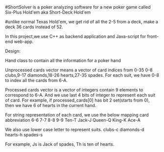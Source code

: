 #ShortSolver is a poker analyzing software for a new poker game called 
Six-Plus Hold'em aka Short-Deck Hold'em

#unlike normal Texas Hold'em, we get rid of all the 2-5 from a deck, make a deck 36 cards instead of 52.

In this project,we use C++ as backend application and Java-script for front-end web-app.

Design:

Hand class to contain all the information for a poker hand


Unprocessed cards vector means a vector of card indices from 0-35
0-8 clubs,9-17 diamonds,18-26 hearts,27-35 spades.
For each suit, we have 0-8 to index all the cards from 6-A.

Processed cards vector is a vector of integers contain 9 elements to correspond to 6-A.
And we use last 4 bits of integer to represent each suit of card.
For example, if processed_cards[0] has bit 2 set(starts from 0), then we have 6 of hearts in 
the current hand.

For string representation of each card, we use the below mapping
card abbreviation
6-6
7-7
8-8
9-9
Ten-T
Jack-J
Queen-Q
King-K
Ace-A

We also use lower case letter to represent suits.
clubs-c
diamonds-d
hearts-h
spades-s

For example, Js is Jack of spades, Th is ten of hearts.



